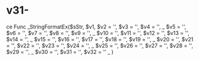 # v31-
ce Func _StringFormatEx($sStr, $v1, $v2 = '', $v3 = '', $v4 = '', _         $v5 = '', $v6 = '', $v7 = '', $v8 = '', $v9 = '', _         $v10 = '', $v11 = '', $v12 = '', $v13 = '', $v14 = '', _         $v15 = '', $v16 = '', $v17 = '', $v18 = '', $v19 = '', _         $v20 = '', $v21 = '', $v22 = '', $v23 = '', $v24 = '', _         $v25 = '', $v26 = '', $v27 = '', $v28 = '', $v29 = '', _         $v30 = '', $v31 = '', $v32 = '' _     )
